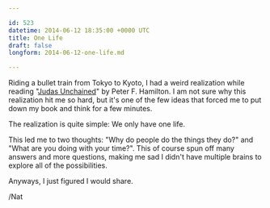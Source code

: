 ```yaml
---

id: 523
datetime: 2014-06-12 18:35:00 +0000 UTC
title: One Life
draft: false
longform: 2014-06-12-one-life.md

---
```


Riding a bullet train from Tokyo to Kyoto, I had a weird realization while reading "[Judas Unchained](https://www.goodreads.com/book/show/45244.Judas_Unchained)" by Peter F. Hamilton. I am not sure why this realization hit me so hard, but it's one of the few ideas that forced me to put down my book and think for a few minutes.

The realization is quite simple: We only have one life. 

This led me to two thoughts: "Why do people do the things they do?" and "What are you doing with your time?". This of course spun off many answers and more questions, making me sad I didn't have multiple brains to explore all of the possibilities.

Anyways, I just figured I would share.

/Nat

